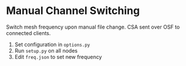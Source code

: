 # Manual Channel Switching
Switch mesh frequency upon manual file change. CSA sent over OSF to connected clients.

1. Set configuration in ```options.py```
2. Run ```setup.py``` on all nodes
3. Edit ```freq.json``` to set new frequency
